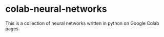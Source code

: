 # colab-neural-networks
This is a collection of neural networks written in python on Google Colab pages.
